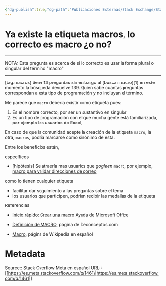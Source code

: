 ```yaml
---
{"dg-publish":true,"dg-path":"Publicaciones Externas/Stack Exchange/Stack Overflow en español/Stack Overflow en español Meta/es.meta.stackoverflow.com-1461.md","permalink":"/publicaciones-externas/stack-exchange/stack-overflow-en-espanol/stack-overflow-en-espanol-meta/es-meta-stackoverflow-com-1461/","title":"Ya existe la etiqueta macros, lo correcto es macro ¿o no?","hide":true,"noteIcon":"\"0\"","created":"2024-04-03T12:49:10.680-06:00","updated":"2024-04-05T16:43:59.478-06:00"}
---
```


# Ya existe la etiqueta macros, lo correcto es macro ¿o no?

<hr>
NOTA: Esta pregunta es acerca de si lo correcto es usar la forma plural o singular del término "macro"
<hr>
[tag:macros] tiene 13 preguntas sin embargo al [buscar macro][1] en este momento la búsqueda devuelve 139. Quien sabe cuantas preguntas correspondan a esta tipo de programación y no incluyan el término.

Me parece que `macro` debería existir como etiqueta pues:

1. Es el nombre correcto, por ser un sustantivo en singular
2. Es un tipo de programación con el que mucha gente está familiarizada, por ejemplo los usuarios de Excel,

En caso de que la comunidad acepte la creación de la etiqueta `macro`, la otra, `macros`, podría marcarse como sinónimo de esta.

Entre los beneficios están, 

específicos

- [hipótesis] Se atraería mas usuarios que *gogleen* `macro`, por ejemplo, [macro para validar direcciones de correo][2]

como lo tienen cualquier etiqueta

- facilitar dar seguimiento a las preguntas sobre el tema
- los usuarios que participen, podrían recibir las medallas de la etiqueta 

Referencias

- [Inicio rápido: Crear una macro][3] Ayuda de Microsoft Office
- [Definición de MACRO][4], página de Deconceptos.com
- [Macro][5], página de Wikipedia en español


  [1]: https://es.stackoverflow.com/search?q=macro
  [2]: https://www.google.com/search?q=macro%20para%20validar%20direcciones%20de%20correo
  [3]: https://support.office.com/es-es/article/Inicio-r%25C3%25A1pido-Crear-una-macro-741130ca-080d-49f5-9471-1e5fb3d581a8?ui=es-ES&rs=es-ES&ad=ES&fromAR=1
  [4]: http://definicion.de/macro/
  [5]: https://es.wikipedia.org/wiki/Macro

# Metadata
Source:: Stack Overflow Meta en español
URL:: [[https://es.meta.stackoverflow.com/q/1461\|https://es.meta.stackoverflow.com/q/1461]]

